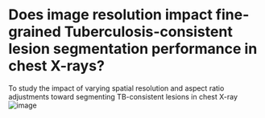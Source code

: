# Does image resolution impact fine-grained Tuberculosis-consistent lesion segmentation performance in chest X-rays?
To study the impact of varying spatial resolution and aspect ratio adjustments toward segmenting TB-consistent lesions in chest X-ray
![image](https://user-images.githubusercontent.com/45852019/210234489-eeb4d2c1-8b02-4dbe-8ee6-3dbea5c8fab8.png)
